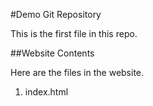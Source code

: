 #Demo Git Repository 

This is the first file in this repo. 

##Website Contents

Here are the files in the website.

1. index.html
